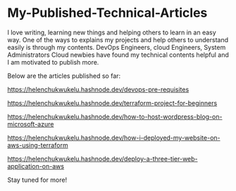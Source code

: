 # My-Published-Technical-Articles

I love writing, learning new things and helping others to learn in an easy way. One of the ways to explains my projects and help others to understand easily is through my contents. DevOps Engineers, cloud Engineers, System Administrators Cloud newbies have found my technical contents helpful and I am motivated to  publish more.

Below are the articles published so far:

https://helenchukwukelu.hashnode.dev/devops-pre-requisites

https://helenchukwukelu.hashnode.dev/terraform-project-for-beginners

https://helenchukwukelu.hashnode.dev/how-to-host-wordpress-blog-on-microsoft-azure

https://helenchukwukelu.hashnode.dev/how-i-deployed-my-website-on-aws-using-terraform

https://helenchukwukelu.hashnode.dev/deploy-a-three-tier-web-application-on-aws

Stay tuned for more!
